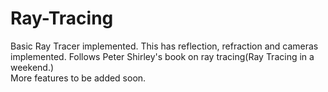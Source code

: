 # Ray-Tracing

Basic Ray Tracer implemented. This has reflection, refraction and cameras implemented. Follows Peter Shirley's book on ray tracing(Ray Tracing in a weekend.)  
More features to be added soon.  
